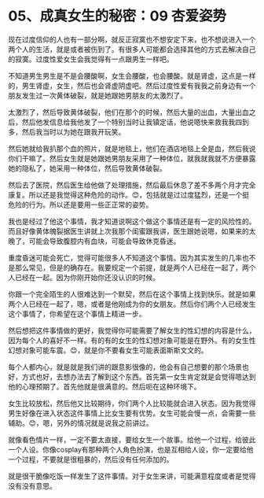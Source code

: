# 05、成真女生的秘密：09 杏爱姿势

现在过度信仰的人也有一部分啊，就反正寂寞也不想安定下来，也不想说进入一个两个人的生活，就是或者被伤到了。有很多人可能都会选择其他的方式去解决自己的寂寞。过度性爱女生会我觉得有一点跟男生一样吧。

不知道男生男生是不是会腰酸啊，女生会腰酸，也会腰酸。就是肾虚，这点是一样的，男生肾虚，女生，然后也会肾虚阴虚吧。然后过度性爱有我我之前身边有一个朋友发生过一次黄体破裂，就是她跟她男朋友的太激烈了。

太激烈了，然后导致黄体破裂，他们在那个的时候，然后大量的出血，大量出血之后，然后他发信息给我他发了一个特别当时让我镇定话，他说嗯快来救我我四到多，然后我当时以为她在跟我开玩笑。

然后她就给我扒那个血的照片，就是地毯上，他们在酒店地毯上全是血，然后我说你们干嘛了。然后女生就是她跟她男朋友采用了一种体位，就我就我就不方便暴露她的隐私了，她采用一种体位，然后导致黄体破裂。

然后去了医院，然后医生给他做了处理措施，然后最后休息了差不多两个月才完全康复。所以还是我觉得这种危险的动作。😊，包括就是过过度猛烈，还是一个挺危险的行为。所以还是要用一些正正常的姿势。

我也是经过了他这个事情，我才知道说啊这个做这个事情还是有一定的风险性的。而且好像黄体魄裂据医生讲就上次我那个闺蜜跟我讲，医生跟她说嗯，如果来的太晚了，可能会导致腹腔内有血块，可能会导致休克昏迷。

重度昏迷可能会死亡，觉得可能很多人不知道这个事情。因为其实发生的几率也不是那么常见，但是的确存在。我要规定一个前提，就是两个人已经在一起了，两个人已经在一起。因为你刚开始你还没认识的时候。

你跟一个完全陌生的人很难达到一个默契，然后在这个事情上找到快乐。就是如果两个人已经在一起了，嗯，或者是他刚成为你的女朋友。然后你们两个人已经发生这个事情了，你希望在这个事情上精进一步。

然后想把这件事情做的更好，我觉得你可能需要了解女生的性幻想的内容是什么，因为每个人的喜好不一样。有的有的女生的性幻想对象可能是在野外。有的女生性幻想对象可能车震。😊，就是你不要看女生可能表面斯斯文文的。

每个人都内心，就是就是我们讲的跟意影很像的，他会有自己想要的那个场景也好，方式也好，去想办法去了解到这个东西。首先第一女生肯定就是会觉得嗯达到他的心理预期了。首先他就是很满意的。然后呃在这种环境下。

女生比较放松，然后他又比较期待，你们两个人比较能就会进入状态。因为我觉得男生好像在进入状态这件事情上比女生要有优势。女生可能会慢一点，会需要一些辅助。😊，嗯，另外的情况就是说我之前讲过。

就像看色情片一样，一定不要太直接，要给女生一个故事。给他一个过程，给彼此一个人设。你像cosplay有那种两个人角色扮演，也是互相给人设，你一定要给他一个过程，不要就是很粗暴的，然后没有任何添加的。

就是很干脆像吃饭一样发生了这件事情。对于女生来讲，可能满意程度或者是觉得没有没有意思。